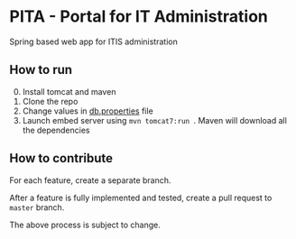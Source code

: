 # PITA - Portal for IT Administration

Spring based web app for ITIS administration

## How to run

0. Install tomcat and maven
1. Clone the repo
2. Change values in [db.properties](src/main/resources/db.properties) file
2. Launch embed server using `mvn tomcat7:run `. Maven will download all the dependencies

## How to contribute

For each feature, create a separate branch.

After a feature is fully implemented and tested, 
create a pull request to `master` branch.

The above process is subject to change.